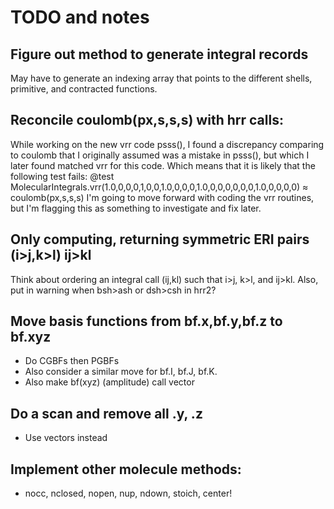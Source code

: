 # TODO and notes

## Figure out method to generate integral records
May have to generate an indexing array that points to the
different shells, primitive, and contracted functions.

## Reconcile coulomb(px,s,s,s) with hrr calls: 
While working on the new vrr code psss(), I found a discrepancy comparing to coulomb 
that I originally assumed was a mistake in psss(), but which I later found matched
vrr for this code. Which means that it is likely that the following test fails:
@test MolecularIntegrals.vrr(1.0,0,0,0,1,0,0,1.0,0,0,0,1.0,0,0,0,0,0,0,1.0,0,0,0,0) ≈ coulomb(px,s,s,s)
I'm going to move forward with coding the vrr routines, but I'm flagging this as
something to investigate and fix later.

## Only computing, returning symmetric ERI pairs (i>j,k>l) ij>kl
Think about ordering an integral call (ij,kl) such that i>j, k>l, and ij>kl.
Also, put in warning when bsh>ash or dsh>csh in hrr2?

## Move basis functions from bf.x,bf.y,bf.z to bf.xyz
- Do CGBFs then PGBFs
- Also consider a similar move for bf.I, bf.J, bf.K.
- Also make bf(xyz) (amplitude) call vector


## Do a scan and remove all .y, .z
- Use vectors instead

## Implement other molecule methods:
- nocc, nclosed, nopen, nup, ndown, stoich, center!


